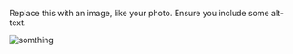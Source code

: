 Replace this with an image, like your photo. Ensure you include some alt-text.


![somthing](https://www.inaturalist.org/photos/24759383)
